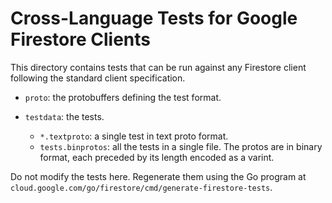 # Cross-Language Tests for Google Firestore Clients

This directory contains tests that can be run against any Firestore client
following the standard client specification.

- `proto`: the protobuffers defining the test format.

- `testdata`: the tests.
   - `*.textproto`: a single test in text proto format.
   - `tests.binprotos`: all the tests in a single file. The protos are in binary
      format, each preceded by its length encoded as a varint.

Do not modify the tests here. Regenerate them using the Go program at
`cloud.google.com/go/firestore/cmd/generate-firestore-tests`.

